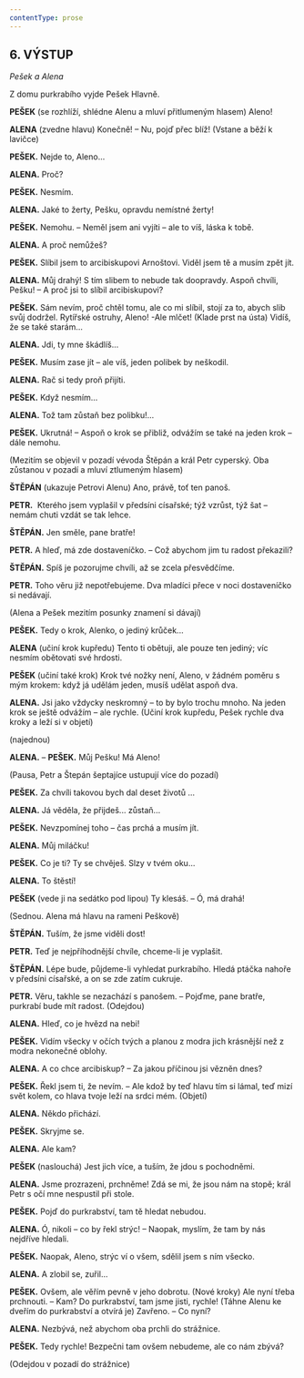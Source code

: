 ```yaml
---
contentType: prose
---
```


<section>

## 6\. VÝSTUP   

_Pešek a Alena_  

Z domu purkrabího vyjde Pešek Hlavně.

**PEŠEK** (se rozhlíží, shlédne Alenu a mluví přitlumeným hlasem) Aleno!

**ALENA** (zvedne hlavu) Konečně! – Nu, pojď přec blíž! (Vstane a běží k lavičce)

**PEŠEK.** Nejde to, Aleno...

**ALENA.** Proč?

**PEŠEK.** Nesmím.

**ALENA.** Jaké to žerty, Pešku, opravdu nemístné žerty!

**PEŠEK.** Nemohu. – Neměl jsem ani vyjíti – ale to víš, láska k tobě.

**ALENA.** A proč nemůžeš?

**PEŠEK.** Slíbil jsem to arcibiskupovi Arnoštovi. Viděl jsem tě a musím zpět jít.

**ALENA.** Můj drahý! S tím slibem to nebude tak doopravdy. Aspoň chvíli, Pešku! – A proč jsi to slíbil arcibiskupovi?

**PEŠEK.** Sám nevím, proč chtěl tomu, ale co mi slíbil, stojí za to, abych slib svůj dodržel. Rytířské ostruhy, Aleno! -Ale mlčet! (Klade prst na ústa) Vidíš, že se také starám...

**ALENA.** Jdi, ty mne škádlíš...

**PEŠEK.** Musím zase jít – ale víš, jeden polibek by neškodil.

**ALENA.** Rač si tedy proň přijíti.

**PEŠEK.** Když nesmím...

**ALENA.** Tož tam zůstaň bez polibku!...

**PEŠEK.** Ukrutná! – Aspoň o krok se přibliž, odvážím se také na jeden krok – dále nemohu.

(Mezitím se objevil v pozadí vévoda Štěpán a král Petr cyperský. Oba zůstanou v pozadí a mluví ztlumeným hlasem)

**ŠTĚPÁN** (ukazuje Petrovi Alenu) Ano, právě, toť ten panoš.

**PETR.**  Kterého jsem vyplašil v předsíni císařské; týž vzrůst, týž šat – nemám chuti vzdát se tak lehce.

**ŠTĚPÁN.** Jen směle, pane bratře!

**PETR.** A hleď, má zde dostaveníčko. – Což abychom jim tu radost překazili?

**ŠTĚPÁN.** Spíš je pozorujme chvíli, až se zcela přesvědčíme.

**PETR.** Toho věru již nepotřebujeme. Dva mladíci přece v noci dostaveníčko si nedávají.

(Alena a Pešek mezitím posunky znamení si dávají)

**PEŠEK.** Tedy o krok, Alenko, o jediný krůček...

**ALENA** (učiní krok kupředu) Tento ti obětuji, ale pouze ten jediný; víc nesmím obětovati své hrdosti.

**PEŠEK** (učiní také krok) Krok tvé nožky není, Aleno, v žádném poměru s mým krokem: když já udělám jeden, musíš udělat aspoň dva.

**ALENA.** Jsi jako vždycky neskromný – to by bylo trochu mnoho. Na jeden krok se ještě odvážím – ale rychle. (Učiní krok kupředu, Pešek rychle dva kroky a leží si v objetí)

(najednou) 

**ALENA.** – **PEŠEK.** Můj Pešku! Má Aleno! 

(Pausa, Petr a Štepán šeptajíce ustupují více do pozadí)

**PEŠEK.** Za chvíli takovou bych dal deset životů ...

**ALENA.** Já věděla, že přijdeš... zůstaň...

**PEŠEK.** Nevzpomínej toho – čas prchá a musím jít.

**ALENA.** Můj miláčku!

**PEŠEK.** Co je ti? Ty se chvěješ. Slzy v tvém oku...

**ALENA.** To štěstí!

**PEŠEK** (vede ji na sedátko pod lipou) Ty klesáš. – Ó, má drahá! 

(Sednou. Alena má hlavu na rameni Peškově)

**ŠTĚPÁN.** Tuším, že jsme viděli dost!

**PETR.** Teď je nejpříhodnější chvíle, chceme-li je vyplašit.

**ŠTĚPÁN.** Lépe bude, půjdeme-li vyhledat purkrabího. Hledá ptáčka nahoře v předsíni císařské, a on se zde zatím cukruje.

**PETR.** Věru, takhle se nezachází s panošem. – Pojďme, pane bratře, purkrabí bude mít radost. (Odejdou)

**ALENA.** Hleď, co je hvězd na nebi!

**PEŠEK.** Vidím všecky v očích tvých a planou z modra jich krásnější než z modra nekonečné oblohy.

**ALENA.** A co chce arcibiskup? – Za jakou příčinou jsi vězněn dnes?

**PEŠEK.** Řekl jsem ti, že nevím. – Ale kdož by teď hlavu tím si lámal, teď mizí svět kolem, co hlava tvoje leží na srdci mém. (Objetí)

**ALENA.** Někdo přichází.

**PEŠEK.** Skryjme se.

**ALENA.** Ale kam?

**PEŠEK** (naslouchá) Jest jich více, a tuším, že jdou s pochodněmi.

**ALENA.** Jsme prozrazeni, prchněme! Zdá se mi, že jsou nám na stopě; král Petr s očí mne nespustil při stole.

**PEŠEK.** Pojď do purkrabství, tam tě hledat nebudou.

**ALENA.** Ó, nikoli – co by řekl strýc! – Naopak, myslím, že tam by nás nejdříve hledali.

**PEŠEK.** Naopak, Aleno, strýc ví o všem, sdělil jsem s ním všecko.

**ALENA.** A zlobil se, zuřil...

**PEŠEK.** Ovšem, ale věřím pevně v jeho dobrotu. (Nové kroky) Ale nyní třeba prchnouti. – Kam? Do purkrabství, tam jsme jisti, rychle! (Táhne Alenu ke dveřím do purkrabství a otvírá je) Zavřeno. – Co nyní?

**ALENA.** Nezbývá, než abychom oba prchli do strážnice.

**PEŠEK.** Tedy rychle! Bezpečni tam ovšem nebudeme, ale co nám zbývá? 

(Odejdou v pozadí do strážnice)

</section>

